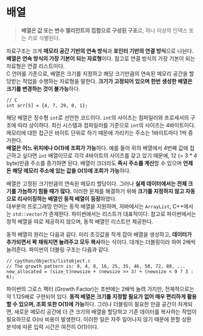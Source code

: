 # 배열

> **배열은 값 또는 변수 앨리먼트의 집합으로 구성된 구조**로, 하나 이상의 인덱스 또는 키로 식별된다.

자료구조는 크게 **메모리 공간 기반의 연속 방식**과 **포인터 기반의 연결 방식**으로 나뉜다. **배열은 연속 방식의 가장 기본이 되는 자료형**이다. 참고로 연결 방식의 가장 기본이 되는 자료형은 연결 리스트이다.<br>C 언어를 기준으로, 배열은 크기를 지정하고 해당 크기만큼의 연속된 메모리 공간을 할당받는 작업을 수행하는 자료형을 말한다. **크기가 고정되어 있으며 한번 생성한 배열은 크기를 변경하는 것이 불가능**하다.
```commandline
// C
int arr[5] = {4, 7, 29, 0, 1};
```
해당 배열은 정수형 `int`로 선언한 코드이다. `int`의 사이즈는 컴파일러와 프로세서의 구조에 따라 상이하다. 최신 시스템과 컴파일러를 기준으로 `int`의 사이즈는 4바이트이다. 메모리에 대한 접근은 바이트 단위로 하기 때문에 가리키는 주소는 1바이트마다 1씩 증가한다.<br>**배열은 어느 위치에나 O(1)에 조회가 가능**하다. 예를 들어 위의 배열에서 4번째 값에 접근하고 싶다면 `int` 배열이므로 각각 4바이트의 사이즈를 갖고 있기 때문에, 12 (= 3 * 4 byte)만큼 주소를 증가하면 된다. 배열이 크더라도 **즉시 주소를 계산**할 수 있으며 **언제든 해당 메모리 주소에 있는 값을 O(1)에 조회가 가능**하다.

배열은 고정된 크기만큼의 연속된 메모리 할당이다. 그러나 **실제 데이터에서는 전체 크기를 가늠하기 힘들 때가 많다.** 이러한 문제를 해결하기 위해 **크기를 지정하지 않고 자동으로 리사이징하는 배열인 동적 배열이 등장**하였다.<br>대부분의 프로그래밍 언어는 동적 배열을 지원하며, 자바에서는 `ArrayList`, C++에서는 `std::vector`가 존재한다. 파이썬에서는 리스트가 대표적이다. 참고로 파이썬에서는 정적 배열을 따로 제공하지 않으며, 동적 배열인 리스트만 제공한다.

동적 배열의 원리는 다음과 같다. 미리 초깃값을 작게 잡아 배열을 생성하고, **데이터가 추가되면서 꽉 채워지면 늘려주고 모두 복사**하는 식이다. 대개는 더블링이라 하여 2배씩 늘려준다. 파이썬의 더블링 구조는 다음과 같다.
```commandline
// cpython/Objects/listobject.c
// The growth pattern is: 0, 4, 8, 16, 25, 35, 46, 58, 72, 88, ...
new_allocated = (size_t)newsize + (newsize >> 3) + (newsize < 9 ? 3 : 6);
```
파이썬의 그로스 팩터 (Growth Factor)는 초반에는 2배씩 늘려 가지만, 전체적으로는 약 1.125배로 구현되어 있다. **동적 배열은 크기를 지정할 필요가 없어 매우 편리하게 활용할 수 있으며, 조회 또한 O(1)에 가능**하다. 그러나 더블링이 필요한 만큼 공간이 차게되면, 새로운 메모리 공간에 더 큰 크기의 배열을 할당하고 기존 데이터를 복사하는 작업이 필요하므로 O(n) 비용이 발생한다. 이러한 일은 자주 일어나지 않기 때문에 분할 상환 분석에 따른 입력 시간은 여전히 O(1)이다.
